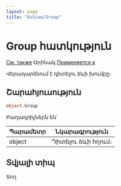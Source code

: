 ```yaml
---
layout: page
title: "AsView/Group"
---
```



# Group հատկություն

[См. также](../Asview.md) Օրինակ [Применяется к](../Asview.md)

Վերադարձնում է դիտելու ձևի խումբը։


## Շարահյուսություն

``` vb
object.Group 
```

Բաղադրիչներն են՝

| Պարամետր | Նկարագրություն |
|--|--|
| object | Դիտելու ձևի հղում։ |

## Տվյալի տիպ

Տող
